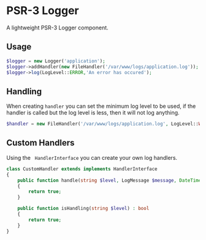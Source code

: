 # PSR-3 Logger

A lightweight PSR-3 Logger component.

## Usage

```php
$logger = new Logger('application');
$logger->addHandler(new FileHandler('/var/www/logs/application.log'));
$logger->log(LogLevel::ERROR,'An error has occured');
```

## Handling

When creating `handler` you can set the minimum log level to be used, if the handler is called but the log level is less, then it will
not log anything.

```php
$handler = new FileHandler('/var/www/logs/application.log', LogLevel::WARNING);
```

## Custom Handlers

Using the ` HandlerInterface` you can create your own log handlers.

```php
class CustomHandler extends implements HandlerInterface
{
    public function handle(string $level, LogMessage $message, DateTimeImmutable $dateTime, string $channel): bool
    {
        return true;
    }

    public function isHandling(string $level) : bool 
    {
        return true;
    }
}
```